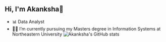 ## Hi, I'm Akanksha👋



- 📊 Data Analyst
- 👩‍🎓 I’m currently pursuing my Masters degree in Information Systems at Northeastern University 
![Akanksha's GitHub stats](https://github-readme-stats.vercel.app/api?username=Akanksha-Nakati&show_icons=true&theme=dracula)


